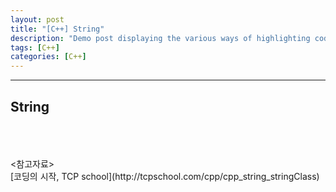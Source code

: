 ```yaml
---
layout: post
title: "[C++] String"
description: "Demo post displaying the various ways of highlighting code in Markdown."
tags: [C++]
categories: [C++]
---
```


------------------------------------------------------------------------------------------------------------

## String

<br/>
<br/>
<br/>
<참고자료></br>
[코딩의 시작, TCP school](http://tcpschool.com/cpp/cpp_string_stringClass)
